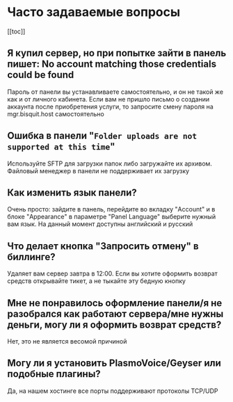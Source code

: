# Часто задаваемые вопросы

[[toc]]

## Я купил сервер, но при попытке зайти в панель пишет: No account matching those credentials could be found

Пароль от панели вы устанавливаете самостоятельно, и он не такой же как и от личного кабинета. Если вам не пришло письмо о создании аккаунта после приобретения услуги, то запросите смену пароля на mgr.bisquit.host самостоятельно

## Ошибка в панели "`Folder uploads are not supported at this time`"

Используйте SFTP для загрузки папок либо загружайте их архивом. Файловый менеджер в панели не поддерживает их загрузку

## Как изменить язык панели?

Очень просто: зайдите в панель, перейдите во вкладку "Account" и в блоке "Appearance" в параметре "Panel Language" выберите нужный вам язык. На данный момент доступны английский и русский

## Что делает кнопка "Запросить отмену" в биллинге?

Удаляет вам сервер завтра в 12:00. Если вы хотите оформить возврат средств открывайте тикет, а не тыкайте эту бедную кнопку

## Мне не понравилось оформление панели/я не разобрался как работают сервера/мне нужны деньги, могу ли я оформить возврат средств?

Нет, это не является весомой причиной

## Могу ли я установить PlasmoVoice/Geyser или подобные плагины?

Да, на нашем хостинге все порты поддерживают протоколы TCP/UDP